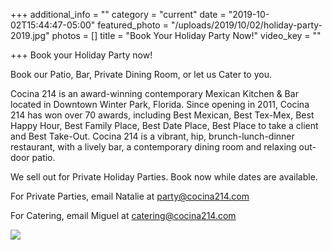 +++
additional_info = ""
category = "current"
date = "2019-10-02T15:44:47-05:00"
featured_photo = "/uploads/2019/10/02/holiday-party-2019.jpg"
photos = []
title = "Book Your Holiday Party Now!"
video_key = ""

+++
Book your Holiday Party now!

Book our Patio, Bar, Private Dining Room, or let us Cater to you.

Cocina 214 is an award-winning contemporary Mexican Kitchen & Bar located in Downtown Winter Park, Florida. Since opening in 2011, Cocina 214 has won over 70 awards, including Best Mexican, Best Tex-Mex, Best Happy Hour, Best Family Place, Best Date Place, Best Place to take a client and Best Take-Out. Cocina 214 is a vibrant, hip, brunch-lunch-dinner restaurant, with a lively bar, a contemporary dining room and relaxing out-door patio.

We sell out for Private Holiday Parties. Book now while dates are available.

For Private Parties, email Natalie at party@cocina214.com

For Catering, email Miguel at catering@cocina214.com

![](/uploads/2019/10/02/holiday-party-2019.jpg)